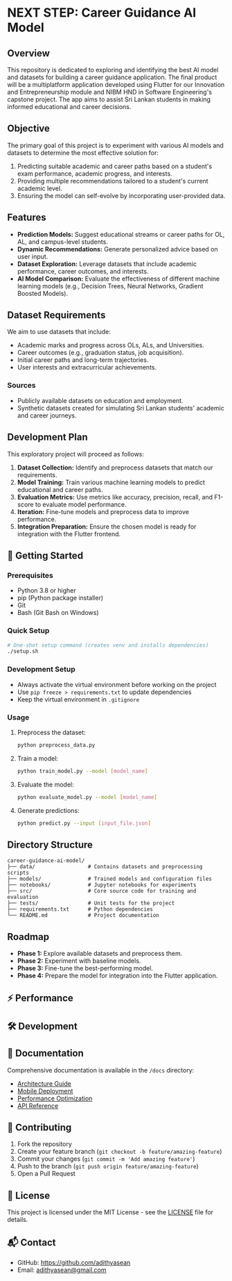 # NEXT STEP: Career Guidance AI Model

## Overview
This repository is dedicated to exploring and identifying the best AI model and datasets for building a career guidance application. The final product will be a multiplatform application developed using Flutter for our Innovation and Entrepreneurship module and NIBM HND in Software Engineering's capstone project. The app aims to assist Sri Lankan students in making informed educational and career decisions.

## Objective
The primary goal of this project is to experiment with various AI models and datasets to determine the most effective solution for:

1. Predicting suitable academic and career paths based on a student's exam performance, academic progress, and interests.
2. Providing multiple recommendations tailored to a student's current academic level.
3. Ensuring the model can self-evolve by incorporating user-provided data.

## Features
- **Prediction Models:** Suggest educational streams or career paths for OL, AL, and campus-level students.
- **Dynamic Recommendations:** Generate personalized advice based on user input.
- **Dataset Exploration:** Leverage datasets that include academic performance, career outcomes, and interests.
- **AI Model Comparison:** Evaluate the effectiveness of different machine learning models (e.g., Decision Trees, Neural Networks, Gradient Boosted Models).

## Dataset Requirements
We aim to use datasets that include:
- Academic marks and progress across OLs, ALs, and Universities.
- Career outcomes (e.g., graduation status, job acquisition).
- Initial career paths and long-term trajectories.
- User interests and extracurricular achievements.

### Sources
- Publicly available datasets on education and employment.
- Synthetic datasets created for simulating Sri Lankan students' academic and career journeys.

## Development Plan
This exploratory project will proceed as follows:

1. **Dataset Collection:** Identify and preprocess datasets that match our requirements.
2. **Model Training:** Train various machine learning models to predict educational and career paths.
3. **Evaluation Metrics:** Use metrics like accuracy, precision, recall, and F1-score to evaluate model performance.
4. **Iteration:** Fine-tune models and preprocess data to improve performance.
5. **Integration Preparation:** Ensure the chosen model is ready for integration with the Flutter frontend.

## 🚀 Getting Started

### Prerequisites
- Python 3.8 or higher
- pip (Python package installer)
- Git
- Bash (Git Bash on Windows)

### Quick Setup
```bash
# One-shot setup command (creates venv and installs dependencies)
./setup.sh
```

### Development Setup
- Always activate the virtual environment before working on the project
- Use `pip freeze > requirements.txt` to update dependencies
- Keep the virtual environment in `.gitignore`

### Usage
1. Preprocess the dataset:
   ```bash
   python preprocess_data.py
   ```
2. Train a model:
   ```bash
   python train_model.py --model [model_name]
   ```
3. Evaluate the model:
   ```bash
   python evaluate_model.py --model [model_name]
   ```
4. Generate predictions:
   ```bash
   python predict.py --input [input_file.json]
   ```

## Directory Structure
```
career-guidance-ai-model/
├── data/                 # Contains datasets and preprocessing scripts
├── models/               # Trained models and configuration files
├── notebooks/            # Jupyter notebooks for experiments
├── src/                  # Core source code for training and evaluation
├── tests/                # Unit tests for the project
├── requirements.txt      # Python dependencies
└── README.md             # Project documentation
```

## Roadmap
- **Phase 1:** Explore available datasets and preprocess them.
- **Phase 2:** Experiment with baseline models.
- **Phase 3:** Fine-tune the best-performing model.
- **Phase 4:** Prepare the model for integration into the Flutter application.

## ⚡ Performance



## 🛠️ Development



## 📖 Documentation

Comprehensive documentation is available in the `/docs` directory:

- [Architecture Guide](docs/architecture.md)
- [Mobile Deployment](docs/mobile.md)
- [Performance Optimization](docs/optimization.md)
- [API Reference](docs/api.md)

## 🤝 Contributing

1. Fork the repository
2. Create your feature branch (`git checkout -b feature/amazing-feature`)
3. Commit your changes (`git commit -m 'Add amazing feature'`)
4. Push to the branch (`git push origin feature/amazing-feature`)
5. Open a Pull Request

## 📝 License

This project is licensed under the MIT License - see the [LICENSE](LICENSE) file for details.

## 📬 Contact

- GitHub: https://github.com/adithyasean
- Email: adithyasean@gmail.com
